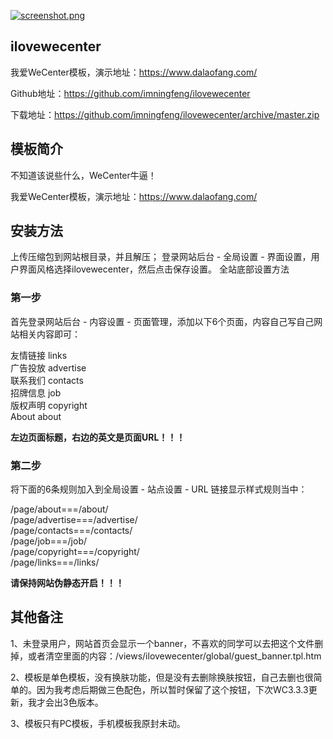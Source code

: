[![screenshot.png](https://i.loli.net/2019/07/18/5d308497e0ed434271.png)](https://i.loli.net/2019/07/18/5d308497e0ed434271.png)

## ilovewecenter

我爱WeCenter模板，演示地址：https://www.dalaofang.com/

Github地址：https://github.com/imningfeng/ilovewecenter

下载地址：https://github.com/imningfeng/ilovewecenter/archive/master.zip

## 模板简介

不知道该说些什么，WeCenter牛逼！

我爱WeCenter模板，演示地址：https://www.dalaofang.com/  

## 安装方法

上传压缩包到网站根目录，并且解压；
登录网站后台 - 全局设置 - 界面设置，用户界面风格选择ilovewecenter，然后点击保存设置。
全站底部设置方法

### 第一步

首先登录网站后台 - 内容设置 - 页面管理，添加以下6个页面，内容自己写自己网站相关内容即可：

友情链接 links  
广告投放 advertise  
联系我们 contacts  
招牌信息 job  
版权声明 copyright  
About about

**左边页面标题，右边的英文是页面URL！！！**

### 第二步

将下面的6条规则加入到全局设置 - 站点设置 - URL 链接显示样式规则当中：

/page/about===/about/  
/page/advertise===/advertise/  
/page/contacts===/contacts/  
/page/job===/job/  
/page/copyright===/copyright/  
/page/links===/links/

**请保持网站伪静态开启！！！**

## 其他备注

1、未登录用户，网站首页会显示一个banner，不喜欢的同学可以去把这个文件删掉，或者清空里面的内容：/views/ilovewecenter/global/guest_banner.tpl.htm  

2、模板是单色模板，没有换肤功能，但是没有去删除换肤按钮，自己去删也很简单的。因为我考虑后期做三色配色，所以暂时保留了这个按钮，下次WC3.3.3更新，我才会出3色版本。

3、模板只有PC模板，手机模板我原封未动。
